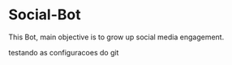 # Social-Bot
This Bot, main objective is to grow up social media engagement.


testando as configuracoes do git

